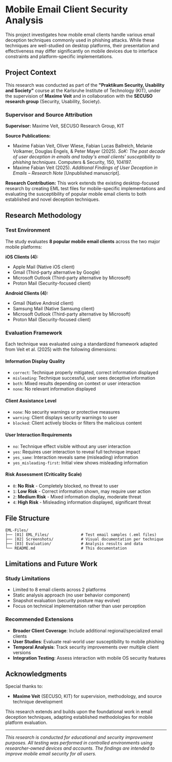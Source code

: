 # Mobile Email Client Security Analysis

This project investigates how mobile email clients handle various email deception techniques commonly used in phishing attacks. While these techniques are well-studied on desktop platforms, their presentation and effectiveness may differ significantly on mobile devices due to interface constraints and platform-specific implementations.

## Project Context

This research was conducted as part of the **"Praktikum Security, Usability and Society"** course at the Karlsruhe Institute of Technology (KIT), under the supervision of **Maxime Veit** and in collaboration with the **SECUSO research group** (Security, Usability, Society).

### Supervisor and Source Attribution

**Supervisor:** Maxime Veit, SECUSO Research Group, KIT

**Source Publications:**

- Maxime Fabian Veit, Oliver Wiese, Fabian Lucas Ballreich, Melanie Volkamer, Douglas Engels, & Peter Mayer (2025). *SoK: The past decade of user deception in emails and today's email clients' susceptibility to phishing techniques*. Computers & Security, 150, 104197.
- Maxime Fabian Veit (2025). *Additional Findings of User Deception in Emails – Research Note* [Unpublished manuscript].

**Research Contribution:** This work extends the existing desktop-focused research by creating EML test files for mobile-specific implementations and evaluating the susceptibility of popular mobile email clients to both established and novel deception techniques.

## Research Methodology

### Test Environment

The study evaluates **8 popular mobile email clients** across the two major mobile platforms:

**iOS Clients (4):**

- Apple Mail (Native iOS client)
- Gmail (Third-party alternative by Google)
- Microsoft Outlook (Third-party alternative by Microsoft)
- Proton Mail (Security-focused client)

**Android Clients (4):**

- Gmail (Native Android client)
- Samsung Mail (Native Samsung client)
- Microsoft Outlook (Third-party alternative by Microsoft)
- Proton Mail (Security-focused client)

### Evaluation Framework

Each technique was evaluated using a standardized framework adapted from Veit et al. (2025) with the following dimensions:

#### Information Display Quality

- `correct`: Technique properly mitigated, correct information displayed
- `misleading`: Technique successful, user sees deceptive information  
- `both`: Mixed results depending on context or user interaction
- `none`: No relevant information displayed

#### Client Assistance Level

- `none`: No security warnings or protective measures
- `warning`: Client displays security warnings to user
- `blocked`: Client actively blocks or filters the malicious content

#### User Interaction Requirements

- `no`: Technique effect visible without any user interaction
- `yes`: Requires user interaction to reveal full technique impact
- `yes_same`: Interaction reveals same (misleading) information
- `yes_misleading-first`: Initial view shows misleading information

#### Risk Assessment (Criticality Scale)

- `0`: **No Risk** - Completely blocked, no threat to user
- `1`: **Low Risk** - Correct information shown, may require user action
- `2`: **Medium Risk** - Mixed information display, moderate threat
- `4`: **High Risk** - Misleading information displayed, significant threat

## File Structure

```
EML-Files/
├── [01] EML_Files/              # Test email samples (.eml files)
├── [02] Screenshots/            # Visual documentation per technique
├── [03] Evaluation/             # Analysis results and data
└── README.md                    # This documentation
```

## Limitations and Future Work

### Study Limitations

- Limited to 8 email clients across 2 platforms
- Static analysis approach (no user behavior component)
- Snapshot evaluation (security posture may evolve)
- Focus on technical implementation rather than user perception

### Recommended Extensions

- **Broader Client Coverage**: Include additional regional/specialized email clients
- **User Studies**: Evaluate real-world user susceptibility to mobile phishing
- **Temporal Analysis**: Track security improvements over multiple client versions
- **Integration Testing**: Assess interaction with mobile OS security features

## Acknowledgments

Special thanks to:

- **Maxime Veit** (SECUSO, KIT) for supervision, methodology, and source technique development

This research extends and builds upon the foundational work in email deception techniques, adapting established methodologies for mobile platform evaluation.

---

*This research is conducted for educational and security improvement purposes. All testing was performed in controlled environments using researcher-owned devices and accounts. The findings are intended to improve mobile email security for all users.*

